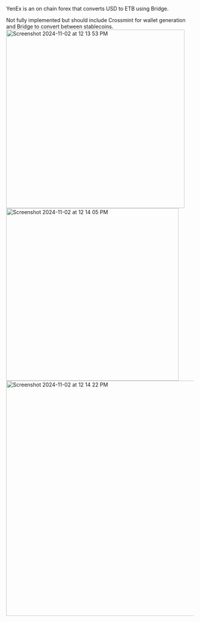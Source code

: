 YenEx is an on chain forex that converts USD to ETB using Bridge.

Not fully implemented but should include Crossmint for wallet generation and Bridge to convert between stablecoins.
<img width="479" alt="Screenshot 2024-11-02 at 12 13 53 PM" src="https://github.com/user-attachments/assets/ffe28e25-9122-4e9f-8ade-eb425860ad36">
<img width="463" alt="Screenshot 2024-11-02 at 12 14 05 PM" src="https://github.com/user-attachments/assets/a5aa1e39-8493-401f-991e-96f2e10810b4">
<img width="631" alt="Screenshot 2024-11-02 at 12 14 22 PM" src="https://github.com/user-attachments/assets/b5fbe068-3a94-4d47-9b99-5019e541f5c4">



